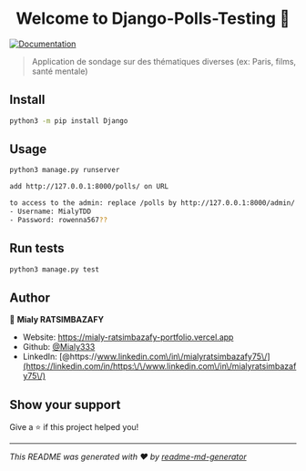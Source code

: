 <h1 align="center">Welcome to Django-Polls-Testing 👋</h1>
<p>
  <a href="https://github.com/Mialy333/Django-Polls-Testing" target="_blank">
    <img alt="Documentation" src="https://img.shields.io/badge/documentation-yes-brightgreen.svg" />
  </a>
</p>

> Application de sondage sur des thématiques diverses (ex: Paris, films, santé mentale)

## Install

```sh
python3 -m pip install Django
```

## Usage

```sh
python3 manage.py runserver

add http://127.0.0.1:8000/polls/ on URL

to access to the admin: replace /polls by http://127.0.0.1:8000/admin/
- Username: MialyTDD
- Password: rowenna567??
```

## Run tests

```sh
python3 manage.py test
```

## Author

👤 **Mialy RATSIMBAZAFY**

* Website: https://mialy-ratsimbazafy-portfolio.vercel.app
* Github: [@Mialy333](https://github.com/Mialy333)
* LinkedIn: [@https:\/\/www.linkedin.com\/in\/mialyratsimbazafy75\/](https://linkedin.com/in/https:\/\/www.linkedin.com\/in\/mialyratsimbazafy75\/)

## Show your support

Give a ⭐️ if this project helped you!

***
_This README was generated with ❤️ by [readme-md-generator](https://github.com/kefranabg/readme-md-generator)_
